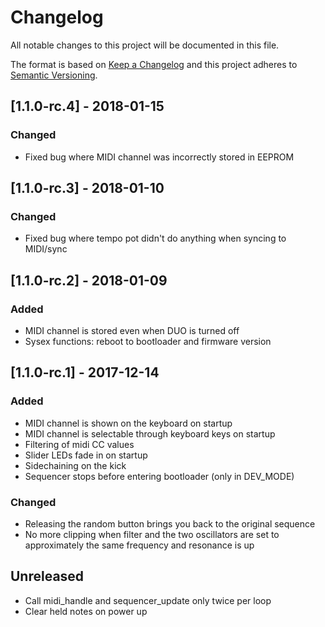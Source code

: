   # Changelog
All notable changes to this project will be documented in this file.

The format is based on [Keep a Changelog](http://keepachangelog.com/en/1.0.0/)
and this project adheres to [Semantic Versioning](http://semver.org/spec/v2.0.0.html).

## [1.1.0-rc.4] - 2018-01-15 
### Changed
- Fixed bug where MIDI channel was incorrectly stored in EEPROM

## [1.1.0-rc.3] - 2018-01-10 
### Changed
- Fixed bug where tempo pot didn't do anything when syncing to MIDI/sync

## [1.1.0-rc.2] - 2018-01-09 
### Added
- MIDI channel is stored even when DUO is turned off
- Sysex functions: reboot to bootloader and firmware version

## [1.1.0-rc.1] - 2017-12-14 
### Added
- MIDI channel is shown on the keyboard on startup
- MIDI channel is selectable through keyboard keys on startup
- Filtering of midi CC values
- Slider LEDs fade in on startup
- Sidechaining on the kick
- Sequencer stops before entering bootloader (only in DEV_MODE)

### Changed
- Releasing the random button brings you back to the original sequence
- No more clipping when filter and the two oscillators are set to approximately the same frequency and resonance is up

## Unreleased
- Call midi_handle and sequencer_update only twice per loop
- Clear held notes on power up